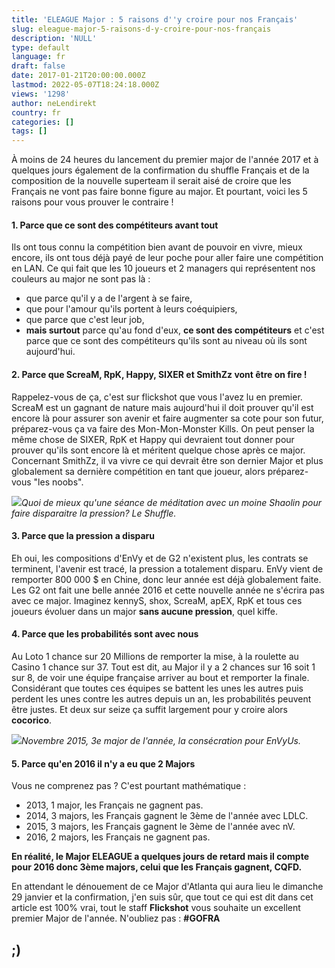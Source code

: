 ```yaml
---
title: 'ELEAGUE Major : 5 raisons d''y croire pour nos Français'
slug: eleague-major-5-raisons-d-y-croire-pour-nos-français
description: 'NULL'
type: default
language: fr
draft: false
date: 2017-01-21T20:00:00.000Z
lastmod: 2022-05-07T18:24:18.000Z
views: '1298'
author: neLendirekt
country: fr
categories: []
tags: []
---
```

À moins de 24 heures du lancement du premier major de l'année 2017 et à quelques jours également de la confirmation du shuffle Français et de la composition de la nouvelle superteam il serait aisé de croire que les Français ne vont pas faire bonne figure au major. Et pourtant, voici les 5 raisons pour vous prouver le contraire !

#### **1\. Parce que ce sont des compétiteurs avant tout**

Ils ont tous connu la compétition bien avant de pouvoir en vivre, mieux encore, ils ont tous déjà payé de leur poche pour aller faire une compétition en LAN. Ce qui fait que les 10 joueurs et 2 managers qui représentent nos couleurs au major ne sont pas là :

* que parce qu'il y a de l'argent à se faire,
* que pour l'amour qu'ils portent à leurs coéquipiers,
* que parce que c'est leur job,
* **mais surtout** parce qu'au fond d'eux, **ce sont des compétiteurs** et c'est parce que ce sont des compétiteurs qu'ils sont au niveau où ils sont aujourd'hui.

#### **2\. Parce que ScreaM, RpK, Happy, SIXER et SmithZz vont être on fire !** 

Rappelez-vous de ça, c'est sur flickshot que vous l'avez lu en premier. ScreaM est un gagnant de nature mais aujourd'hui il doit prouver qu'il est encore là pour assurer son avenir et faire augmenter sa cote pour son futur, préparez-vous ça va faire des Mon-Mon-Monster Kills. On peut penser la même chose de SIXER, RpK et Happy qui devraient tout donner pour prouver qu'ils sont encore là et méritent quelque chose après ce major. Concernant SmithZz, il va vivre ce qui devrait être son dernier Major et plus globalement sa dernière compétition en tant que joueur, alors préparez-vous "les noobs".

![](/storage/images/58838fd318900_1813jpg.jpg)_Quoi de mieux qu'une séance de méditation avec un moine Shaolin pour faire disparaitre la pression? Le Shuffle._

#### **3\. Parce que la pression a disparu**

Eh oui, les compositions d'EnVy et de G2 n'existent plus, les contrats se terminent, l'avenir est tracé, la pression a totalement disparu. EnVy vient de remporter 800 000 $ en Chine, donc leur année est déjà globalement faite. Les G2 ont fait une belle année 2016 et cette nouvelle année ne s'écrira pas avec ce major. Imaginez kennyS, shox, ScreaM, apEX, RpK et tous ces joueurs évoluer dans un major **sans aucune pression**, quel kiffe.

#### **4\. Parce que les probabilités sont avec nous** 

Au Loto 1 chance sur 20 Millions de remporter la mise, à la roulette au Casino 1 chance sur 37\. Tout est dit, au Major il y a 2 chances sur 16 soit 1 sur 8, de voir une équipe française arriver au bout et remporter la finale. Considérant que toutes ces équipes se battent les unes les autres puis perdent les unes contre les autres depuis un an, les probabilités peuvent être justes. Et deux sur seize ça suffit largement pour y croire alors **cocorico**.

![](http://image2.redbull.com/rbcom/010/2015-11-03/1331757642537_2/0010/1/1500/1000/2/dreamhack-cluj-2015-counter-strike-envyus.jpeg)_Novembre 2015, 3e major de l'année, la consécration pour EnVyUs._

#### **5\. Parce qu'en 2016 il n'y a eu que 2 Majors**

Vous ne comprenez pas ? C'est pourtant mathématique :

* 2013, 1 major, les Français ne gagnent pas.
* 2014, 3 majors, les Français gagnent le 3ème de l'année avec LDLC.
* 2015, 3 majors, les Français gagnent le 3ème de l'année avec nV.
* 2016, 2 majors, les Français ne gagnent pas.

**En réalité, le Major ELEAGUE a quelques jours de retard mais il compte pour 2016 donc 3ème majors, celui que les Français gagnent, CQFD.**

En attendant le dénouement de ce Major d'Atlanta qui aura lieu le dimanche 29 janvier et la confirmation, j'en suis sûr, que tout ce qui est dit dans cet article est 100% vrai, tout le staff **Flickshot** vous souhaite un excellent premier Major de l'année. N'oubliez pas : **#GOFRA**

## **;)**
